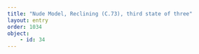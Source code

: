 ```yaml
---
title: "Nude Model, Reclining (C.73), third state of three"
layout: entry
order: 1034
object:
    - id: 34
---
```

